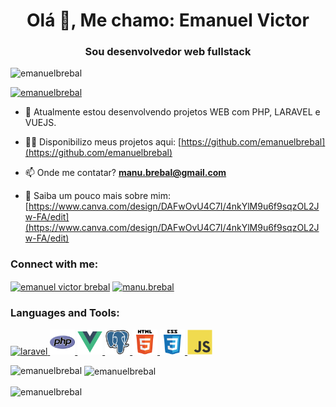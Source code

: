 <h1 align="center">Olá 👋, Me chamo: Emanuel Victor</h1>
<h3 align="center">Sou desenvolvedor web fullstack</h3>

<p align="left"> <img src="https://komarev.com/ghpvc/?username=emanuelbrebal&label=Profile%20views&color=0e75b6&style=flat" alt="emanuelbrebal" /> </p>

<p align="left"> <a href="https://github.com/ryo-ma/github-profile-trophy"><img src="https://github-profile-trophy.vercel.app/?username=emanuelbrebal" alt="emanuelbrebal" /></a> </p>

- 🔭 Atualmente estou desenvolvendo projetos WEB com PHP, LARAVEL e VUEJS.

- 👨‍💻 Disponibilizo meus projetos aqui: [https://github.com/emanuelbrebal](https://github.com/emanuelbrebal)

- 📫 Onde me contatar? **manu.brebal@gmail.com**

- 📄 Saiba um pouco mais sobre mim: [https://www.canva.com/design/DAFwOvU4C7I/4nkYlM9u6f9sqzOL2Jw-FA/edit](https://www.canva.com/design/DAFwOvU4C7I/4nkYlM9u6f9sqzOL2Jw-FA/edit)

<h3 align="left">Connect with me:</h3>
<p align="left">
<a href="https://linkedin.com/in/emanuel-victor-brebal" target="blank"><img align="center" src="https://raw.githubusercontent.com/rahuldkjain/github-profile-readme-generator/master/src/images/icons/Social/linked-in-alt.svg" alt="emanuel victor brebal" height="30" width="40" /></a>
<a href="https://instagram.com/manu.brebal" target="blank"><img align="center" src="https://raw.githubusercontent.com/rahuldkjain/github-profile-readme-generator/master/src/images/icons/Social/instagram.svg" alt="manu.brebal" height="30" width="40" /></a>
</p>

<h3 align="left">Languages and Tools:</h3>
<p align="left">
   <a href="https://laravel.com/" target="_blank" rel="noreferrer">
    <img src="https://www.vectorlogo.zone/logos/laravel/laravel-icon.svg" alt="laravel" width="40" height="40"/>
  </a>
  <a href="https://www.php.net/" target="_blank" rel="noreferrer">
    <img src="https://raw.githubusercontent.com/devicons/devicon/master/icons/php/php-original.svg" alt="php" width="40" height="40"/>
  </a>
  <a href="https://vuejs.org/" target="_blank" rel="noreferrer">
    <img src="https://raw.githubusercontent.com/devicons/devicon/master/icons/vuejs/vuejs-original.svg" alt="vuejs" width="40" height="40"/>
  </a>
  <a href="https://www.postgresql.org/" target="_blank" rel="noreferrer">
    <img src="https://raw.githubusercontent.com/devicons/devicon/master/icons/postgresql/postgresql-original.svg" alt="postgresql" width="40" height="40"/>
  </a>
  <a href="https://www.w3.org/html/" target="_blank" rel="noreferrer">
    <img src="https://raw.githubusercontent.com/devicons/devicon/master/icons/html5/html5-original-wordmark.svg" alt="html5" width="40" height="40"/>
  </a>
  <a href="https://www.w3schools.com/css/" target="_blank" rel="noreferrer">
    <img src="https://raw.githubusercontent.com/devicons/devicon/master/icons/css3/css3-original-wordmark.svg" alt="css3" width="40" height="40"/>
  </a>
  <a href="https://developer.mozilla.org/en-US/docs/Web/JavaScript" target="_blank" rel="noreferrer">
    <img src="https://raw.githubusercontent.com/devicons/devicon/master/icons/javascript/javascript-original.svg" alt="javascript" width="40" height="40"/>
  </a>
</p>


<p><img align="left" src="https://github-readme-stats.vercel.app/api/top-langs?username=emanuelbrebal&show_icons=true&locale=en&layout=compact" alt="emanuelbrebal" /></p>

<p>&nbsp;<img align="center" src="https://github-readme-stats.vercel.app/api?username=emanuelbrebal&show_icons=true&locale=en" alt="emanuelbrebal" /></p>

<p><img align="center" src="https://github-readme-streak-stats.herokuapp.com/?user=emanuelbrebal&" alt="emanuelbrebal" /></p>

